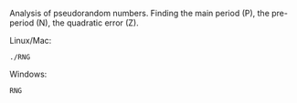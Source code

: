 Analysis of pseudorandom numbers. Finding the main period (P), the pre-period (N), the quadratic error (Z).

Linux/Mac:
```
./RNG
```

Windows:
```
RNG
```
